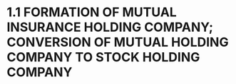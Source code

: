 # 1.1 FORMATION OF MUTUAL INSURANCE HOLDING COMPANY; CONVERSION OF MUTUAL HOLDING COMPANY TO STOCK HOLDING COMPANY